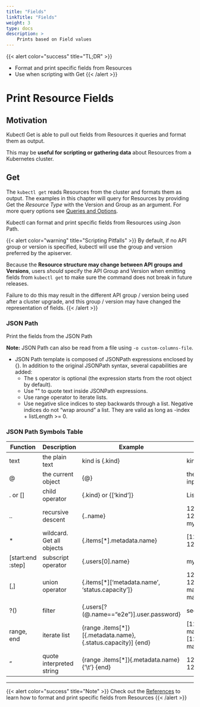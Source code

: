 ```yaml
---
title: "Fields"
linkTitle: "Fields"
weight: 3
type: docs
description: >
    Prints based on Field values
---
```




{{< alert color="success" title="TL;DR" >}}
- Format and print specific fields from Resources
- Use when scripting with Get
{{< /alert >}}

# Print Resource Fields

## Motivation

Kubectl Get is able to pull out fields from Resources it queries and format them as output.

This may be **useful for scripting or gathering data** about Resources from a Kubernetes cluster.

## Get

The `kubectl get` reads Resources from the cluster and formats them as output.  The examples in
this chapter will query for Resources by providing Get the *Resource Type* with the
Version and Group as an argument.
For more query options see [Queries and Options](queries_and_options.md).

Kubectl can format and print specific fields from Resources using Json Path.

{{< alert color="warning" title="Scripting Pitfalls" >}}
By default, if no API group or version is specified, kubectl will use the group and version preferred by
the apiserver.

Because the **Resource structure may change between API groups and Versions**, users *should* specify the
API Group and Version when emitting fields from `kubectl get` to make sure the command does not break
in future releases.

Failure to do this may result in the different API group / version being used after a cluster upgrade, and
this group / version may have changed the representation of fields.
{{< /alert >}}

### JSON Path

Print the fields from the JSON Path

**Note:**  JSON Path can also be read from a file using `-o custom-columns-file`.

- JSON Path template is composed of JSONPath expressions enclosed by {}. In addition to the original JSONPath syntax, several capabilities are added:
  - The `$` operator is optional (the expression starts from the root object by default).
  - Use "" to quote text inside JSONPath expressions.
  - Use range operator to iterate lists.
  - Use negative slice indices to step backwards through a list. Negative indices do not “wrap around” a list. They are valid as long as -index + listLength >= 0.

### JSON Path Symbols Table

| Function	| Description	| Example	| Result |
|---|---|---|---|
| text	| the plain text	| kind is {.kind}	| kind is List |
| @	| the current object	| {@}	| the same as input |
| . or [] |	child operator	| {.kind} or {[‘kind’]}	| List |
| ..	| recursive descent	| {..name}	| 127.0.0.1 127.0.0.2 myself e2e |
| *	| wildcard. Get all objects	| {.items[*].metadata.name}	| [127.0.0.1 127.0.0.2] |
| [start:end :step]	| subscript operator	| {.users[0].name}	| myself |
| [,]	| union operator	| {.items[*][‘metadata.name’, ‘status.capacity’]}	|127.0.0.1 127.0.0.2 map[cpu:4] map[cpu:8] |
| ?()	| filter	| {.users[?(@.name==“e2e”)].user.password}	| secret |
| range, end	| iterate list	| {range .items[*]}[{.metadata.name}, {.status.capacity}] {end}	| [127.0.0.1, map[cpu:4]] [127.0.0.2, map[cpu:8]] |
| “	| quote interpreted string	| {range .items[*]}{.metadata.name}{’\t’} {end} |	127.0.0.1 127.0.0.2|

---

{{< alert color="success" title="Note" >}}
Check out the [References](../../../references) to learn how to format and print specific fields from Resources
{{< /alert >}}
